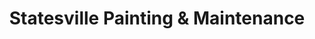 ---
title: "Statesville Painting & Maintenance"
url: /statesville/statesville-painting-and-maintenance/
shop: paint
---
